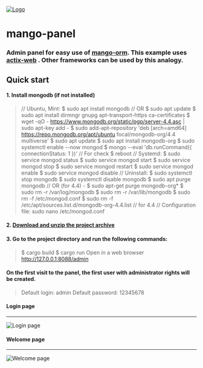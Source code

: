 [![Logo](https://github.com/kebasyaty/mango-panel/raw/main/images/logo.svg "Logo")](https://github.com/kebasyaty/mango-panel "Logo")

# mango-panel

### Admin panel for easy use of [mango-orm](https://github.com/kebasyaty/mango-orm "mango-orm").  This example uses [actix-web](https://github.com/actix/actix-web "actix-web") . Other frameworks can be used by this analogy.

## Quick start
#### 1.  Install mongodb (if not installed)
> // Ubuntu, Mint:
$ sudo apt install mongodb
// OR
$ sudo apt update
$ sudo apt install dirmngr gnupg apt-transport-https ca-certificates
$ wget -qO - https://www.mongodb.org/static/pgp/server-4.4.asc | sudo apt-key add -
$ sudo add-apt-repository 'deb [arch=amd64] https://repo.mongodb.org/apt/ubuntu focal/mongodb-org/4.4 multiverse'
$ sudo apt update
$ sudo apt install mongodb-org
$ sudo systemctl enable --now mongod
$ mongo --eval 'db.runCommand({ connectionStatus: 1 })' // For check
$ reboot
// Systemd:
$ sudo service mongod status
$ sudo service mongod start
$ sudo service mongod stop
$ sudo service mongod restart
$ sudo service mongod enable
$ sudo service mongod disable
// Uninstall:
$ sudo systemctl stop mongodb
$ sudo systemctl disable mongodb
$ sudo apt purge mongodb // OR (for 4.4) - $ sudo apt-get purge mongodb-org*
$ sudo rm -r /var/log/mongodb
$ sudo rm -r /var/lib/mongodb
$ sudo rm -f /etc/mongod.conf
$ sudo rm -f /etc/apt/sources.list.d/mongodb-org-4.4.list // for 4.4
// Configuration file:
sudo nano /etc/mongod.conf

#### 2. [Download and unzip the project archive](https://github.com/kebasyaty/mango-panel/archive/refs/heads/main.zip "Download and unzip the project archive")
#### 3. Go to the project directory and run the following commands:
> $ cargo build
$ cargo run
Open in a web browser http://127.0.0.1:8088/admin

#### On the first visit to the panel, the first user with administrator rights will be created.
> Default login: admin
Default password: 12345678

#### Login page
------------
![Login page](https://github.com/kebasyaty/mango-panel/raw/main/images/1.png "Login page")

#### Welcome page
------------
![Welcome page](https://github.com/kebasyaty/mango-panel/raw/main/images/2.png "Welcome page")

